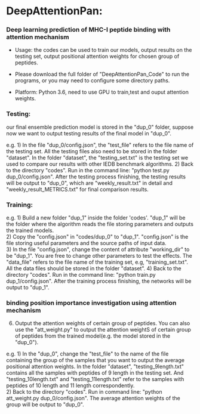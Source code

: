 #  DeepAttentionPan: 

### Deep learning prediction of MHC-I peptide binding with attention mechanism

- Usage: the codes can be used to train our models, output results on the testing set, output positional attention weights for chosen group of peptides.

- Please download the full folder of "DeepAttentionPan_Code" to run the programs, or you may need to configure some directory paths.

- Platform: Python 3.6, need to use GPU to train,test and ouput attention weights.

### Testing: 

our final ensemble prediction model is stored in the "dup_0" folder, suppose now we want to output testing results of the final model in "dup_0".

e.g. 1) In the file "dup_0/config.json", the "test_file" refers to the file name of the testing set. All the testing files also need to be stored in the folder "dataset". In the folder "dataset", the "testing_set.txt" is the testing set we used to compare our results with other IEDB benchmark algorithms. 
     2) Back to the directory "codes". Run in the command line:
     "python test.py dup_0/config.json". After the testing process finishing, the testing results will be output to "dup_0", which are "weekly_result.txt" in detail and "weekly_result_METRICS.txt" for final comparison results.
     
### Training: 

e.g. 1) Build a new folder "dup_1" inside the folder 'codes'. "dup_1" will be the folder where the algorithm reads the file storing parameters and outputs the trained models. <br>
     2) Copy the "config.json" in "codes/dup_0" to "dup_1". "config.json" is the file storing useful parameters and the source paths of input data.<br>
     3) In the file "config.json", change the content of attribute "working_dir" to be "dup_1". You are free to change other parameters to test the effects. The "data_file" refers to the file name of the training set, e.g, "training_set.txt". All the data files should be stored in the folder "dataset".
     4) Back to the directory "codes". Run in the command line: 
        "python train.py dup_1/config.json". After the training process finishing, the networks will be output to "dup_1".

### binding position importance investigation using attention mechanism

6. Output the attention weights of certain group of peptides. You can also use the "att_weight.py" to output the attention weightS of certain group of peptides from the trained model(e.g. the model stored in the "dup_0").

e.g. 1) In the "dup_0", change the "test_file" to the name of the file containing the group of the samples that you want to output the average positional attention weights. In the folder "dataset", "testing_9length.txt" contains all the samples with peptides of 9 length in the testing set. And "testing_10length.txt" and "testing_11length.txt" refer to the samples with peptides of 10 length and 11 length correspondently.  
     2) Back to the directory "codes". Run in command line:
     "python att_weight.py dup_0/config.json". The average attention weights of the group will be output to "dup_0".
